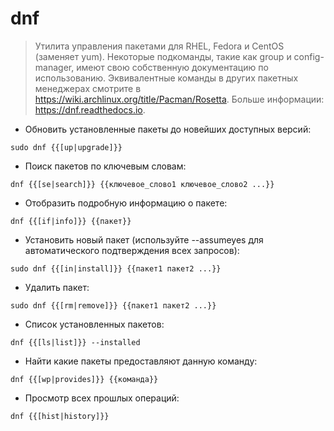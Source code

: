 # dnf

> Утилита управления пакетами для RHEL, Fedora и CentOS (заменяет yum).
> Некоторые подкоманды, такие как group и config-manager, имеют свою собственную документацию по использованию.
> Эквивалентные команды в других пакетных менеджерах смотрите в <https://wiki.archlinux.org/title/Pacman/Rosetta>.
> Больше информации: <https://dnf.readthedocs.io>.

- Обновить установленные пакеты до новейших доступных версий:

`sudo dnf {{[up|upgrade]}}`

- Поиск пакетов по ключевым словам:

`dnf {{[se|search]}} {{ключевое_слово1 ключевое_слово2 ...}}`

- Отобразить подробную информацию о пакете:

`dnf {{[if|info]}} {{пакет}}`

- Установить новый пакет (используйте --assumeyes для автоматического подтверждения всех запросов):

`sudo dnf {{[in|install]}} {{пакет1 пакет2 ...}}`

- Удалить пакет:

`sudo dnf {{[rm|remove]}} {{пакет1 пакет2 ...}}`

- Список установленных пакетов:

`dnf {{[ls|list]}} --installed`

- Найти какие пакеты предоставляют данную команду:

`dnf {{[wp|provides]}} {{команда}}`

- Просмотр всех прошлых операций:

`dnf {{[hist|history]}}`
